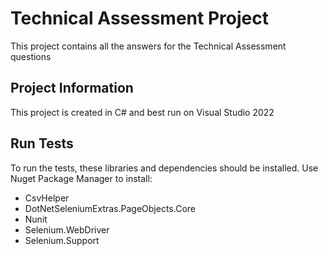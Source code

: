 
# Technical Assessment Project

This project contains all the answers for the Technical Assessment questions




## Project Information

This project is created in C# and best run on Visual Studio 2022


## Run Tests
To run the tests, these libraries and dependencies should be installed. Use Nuget Package Manager to install:

* CsvHelper
* DotNetSeleniumExtras.PageObjects.Core
* Nunit
* Selenium.WebDriver
* Selenium.Support